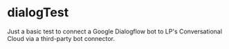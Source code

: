 # dialogTest

Just a basic test to connect a Google Dialogflow bot to LP's Conversational Cloud via a third-party bot connector.
